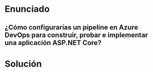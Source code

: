 # Enunciado

## ¿Cómo configurarías un pipeline en Azure DevOps para construir, probar e implementar una aplicación ASP.NET Core?

# Solución
